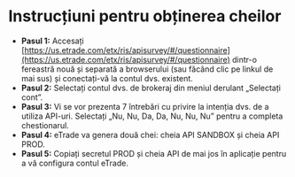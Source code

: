 # **Instrucțiuni pentru obținerea cheilor**
- **Pasul 1:** Accesați [https://us.etrade.com/etx/ris/apisurvey/#/questionnaire](https://us.etrade.com/etx/ris/apisurvey/#/questionnaire) dintr-o fereastră nouă și separată a browserului (sau făcând clic pe linkul de mai sus) și conectați-vă la contul dvs. existent.
- **Pasul 2:** Selectați contul dvs. de brokeraj din meniul derulant „Selectați cont”.
- **Pasul 3:** Vi se vor prezenta 7 întrebări cu privire la intenția dvs. de a utiliza API-uri. Selectați „Nu, Nu, Da, Da, Nu, Nu, Nu” pentru a completa chestionarul.
- **Pasul 4:** eTrade va genera două chei: cheia API SANDBOX și cheia API PROD.
- **Pasul 5:** Copiați secretul PROD și cheia API de mai jos în aplicație pentru a vă configura contul eTrade.
